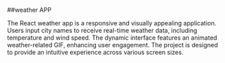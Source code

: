 ##weather APP


The React weather app is a responsive and visually appealing application. Users input city names to receive real-time weather data, including temperature and wind speed. The dynamic interface features an animated weather-related GIF, enhancing user engagement. The project is designed to provide an intuitive experience across various screen sizes.

